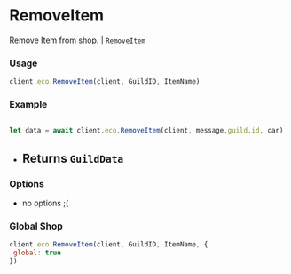 # RemoveItem

Remove Item from shop. | `RemoveItem`

### Usage

```js
client.eco.RemoveItem(client, GuildID, ItemName)
```

### Example

```js

let data = await client.eco.RemoveItem(client, message.guild.id, car)
```

- ## Returns `GuildData`

### Options

- no options ;(

### Global Shop

```js
client.eco.RemoveItem(client, GuildID, ItemName, {
 global: true
})
```